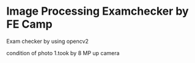 # Image Processing Examchecker by FE Camp
Exam checker by using opencv2

condition of photo
1.took by 8 MP up camera
